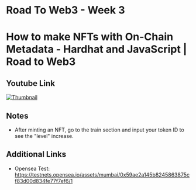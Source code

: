 # Road To Web3 - Week 3

# How to make NFTs with On-Chain Metadata - Hardhat and JavaScript | Road to Web3

## Youtube Link

[![Thumbnail](https://img.youtube.com/vi/8FJvY4zXvPE/maxresdefault.jpg)](https://youtu.be/8FJvY4zXvPE)

## Notes

- After minting an NFT, go to the train section and input your token ID to see the "level" increase.

## Additional Links

- Opensea Test: https://testnets.opensea.io/assets/mumbai/0x59ae2a145b8245863875cf83d00d834fe77f7ef6/1
